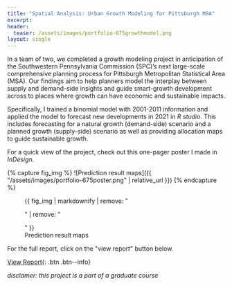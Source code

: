 ```yaml
---
title: "Spatial Analysis: Urban Growth Modeling for Pittsburgh MSA"
excerpt: 
header:
  teaser: /assets/images/portfolio-675growthmodel.png
layout: single
---
```


In a team of two, we completed a growth modeling project in anticipation of the Southwestern Pennsylvania Commission (SPC)’s next large-scale comprehensive planning process for Pittsburgh Metropolitan Statistical Area (MSA). Our findings aim to help planners model the interplay between supply and demand-side insights and guide smart-growth development across to places where growth can have economic and sustainable impacts.

Specifically, I trained a binomial model with 2001-2011 information and applied the model to forecast new developments in 2021 in _R studio_. This includes forecasting for a natural growth (demand-side) scenario and a planned growth (supply-side) scenario as well as providing allocation maps to guide sustainable growth.

For a quick view of the project, check out this one-pager poster I made in _InDesign_.

{% capture fig_img %}
![Prediction result maps]({{ "/assets/images/portfolio-675poster.png" | relative_url }})
{% endcapture %}

<figure>
  {{ fig_img | markdownify | remove: "<p>" | remove: "</p>" }}
  <figcaption>Prediction result maps</figcaption>
</figure>

For the full report, click on the "view report" button below.

[View Report](https://rpubs.com/gxzhao/pittsburghMSAgrowth){: .btn .btn--info}

_disclamer: this project is a part of a graduate course_